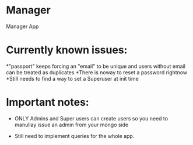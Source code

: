 # Manager
Manager App


# Currently known issues:

*"passport" keeps forcing an "email" to be unique and users without email can be treated as duplicates
*There is noway  to reset a password rightnow
*Still needs to find a way to set a Superuser at init time

# Important notes:

* ONLY Admins and Super users can create users so you need to manullay issue an admin from your mongo side

* Still need to implement queries for the whole app.

